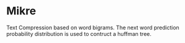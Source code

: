 # Mikre
Text Compression based on word bigrams. The next word prediction probability distribution is used to contruct a huffman tree.
